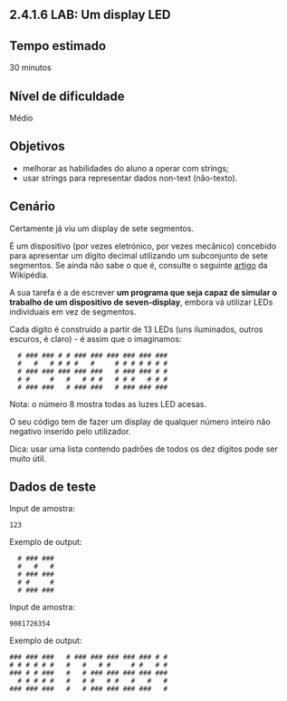 ## 2.4.1.6 LAB: Um display LED

## Tempo estimado

30 minutos

## Nível de dificuldade
Médio

## Objetivos
* melhorar as habilidades do aluno a operar com strings;
* usar strings para representar dados non-text (não-texto).

## Cenário
Certamente já viu um display de sete segmentos.

É um dispositivo (por vezes eletrónico, por vezes mecânico) concebido para apresentar um dígito decimal utilizando um subconjunto de sete segmentos. Se ainda não sabe o que é, consulte o seguinte [artigo](https://en.wikipedia.org/wiki/Seven-segment_display) da Wikipédia.

A sua tarefa é a de escrever **um programa que seja capaz de simular o trabalho de um dispositivo de seven-display**, embora vá utilizar LEDs individuais em vez de segmentos.

Cada dígito é construído a partir de 13 LEDs (uns iluminados, outros escuros, é claro) - é assim que o imaginamos:

```
  # ### ### # # ### ### ### ### ### ### 
  #   #   # # # #   #     # # # # # # # 
  # ### ### ### ### ###   # ### ### # # 
  # #     #   #   # # #   # # #   # # # 
  # ### ###   # ### ###   # ### ### ###
```
Nota: o número 8 mostra todas as luzes LED acesas.

O seu código tem de fazer um display de qualquer número inteiro não negativo inserido pelo utilizador.

Dica: usar uma lista contendo padrões de todos os dez dígitos pode ser muito útil.

## Dados de teste

Input de amostra:

`123`

Exemplo de output:
```
  # ### ### 
  #   #   # 
  # ### ### 
  # #     # 
  # ### ### 
```
Input de amostra:

`9081726354`

Exemplo de output:

```
### ### ###   # ### ### ### ### ### # # 
# # # # # #   #   #   # #     # #   # # 
### # # ###   #   # ### ### ### ### ### 
  # # # # #   #   # #   # #   #   #   # 
### ### ###   #   # ### ### ### ###   # 
```
